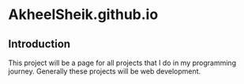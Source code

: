 # AkheelSheik.github.io

## Introduction

This project will be a page for all projects that I do in my programming journey. Generally these projects will be web development.

